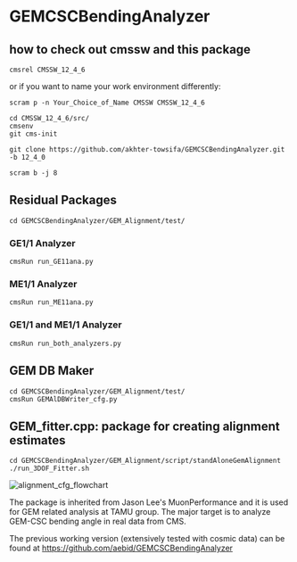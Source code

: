# GEMCSCBendingAnalyzer

## how to check out cmssw and this package

```
cmsrel CMSSW_12_4_6 
```
or if you want to name your work environment differently: 

```scram p -n Your_Choice_of_Name CMSSW CMSSW_12_4_6```


```
cd CMSSW_12_4_6/src/
cmsenv
git cms-init

git clone https://github.com/akhter-towsifa/GEMCSCBendingAnalyzer.git -b 12_4_0

scram b -j 8
```

## Residual Packages
```
cd GEMCSCBendingAnalyzer/GEM_Alignment/test/
```
### GE1/1 Analyzer
```
cmsRun run_GE11ana.py
```
### ME1/1 Analyzer
```
cmsRun run_ME11ana.py
```
### GE1/1 and ME1/1 Analyzer
```
cmsRun run_both_analyzers.py
```
## GEM DB Maker
```
cd GEMCSCBendingAnalyzer/GEM_Alignment/test/
cmsRun GEMAlDBWriter_cfg.py
```
## GEM_fitter.cpp: package for creating alignment estimates
```
cd GEMCSCBendingAnalyzer/GEM_Alignment/script/standAloneGemAlignment
./run_3DOF_Fitter.sh
```
![alignment_cfg_flowchart](https://github.com/akhter-towsifa/GEMCSCBendingAnalyzer/assets/51368122/e4141fa9-64f3-4be7-b0d0-6a545466a1dd)




The package is inherited from Jason Lee's MuonPerformance and it is used for GEM related analysis at TAMU group. The major target is to analyze GEM-CSC bending angle in real data from CMS.

The previous working version (extensively tested with cosmic data) can be found at https://github.com/aebid/GEMCSCBendingAnalyzer

